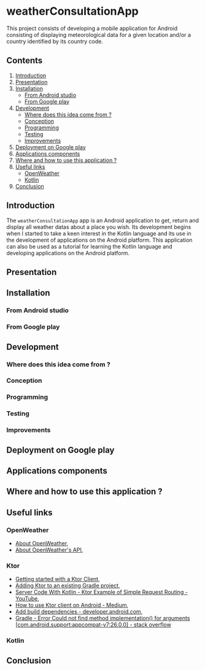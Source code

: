 # weatherConsultationApp

This project consists of developing a mobile application for Android consisting of displaying meteorological data for a given location and/or a country identified by its country code.

## Contents

1. [Introduction](#introduction)
2. [Presentation](#presentation)
3. [Installation](#installation)
    * [From Android studio](#from_android_studio)
    * [From Google play](from_google_play)
4. [Development](#development)
   * [Where does this idea come from ?](#where_does_this_idea_come_from)
   * [Conception](#conception)
   * [Programming](#programming)
   * [Testing](#testing)
   * [Improvements](#improvements)
5. [Deployment on Google play](#deployment_on_google_play)
6. [Applications components](#applications_components)
7. [Where and how to use this application ?](#where_how_use_app)
8. [Useful links](#useful_links)
   * [OpenWeather](#openWeather)
   * [Kotlin](#kotlin)
9. [Conclusion](#conclusion)

<a name="introduction"></a>
## Introduction

The ```weatherConsultationApp``` app is an Android application to get, return and display all weather datas about a place you wish. Its development begins when I started to take a keen interest in the Kotlin language and its use in the development of applications on the Android platform. This application can also be used as a tutorial for learning the Kotlin language and developing applications on the Android platform.

<a name="presentation"></a>
## Presentation

<a name="installation"></a>
## Installation

<a name="from_android_studio"></a>
### From Android studio

<a name="from_google_play"></a>
### From Google play

<a name="development"></a>
## Development

<a name="where_does_this_idea_come_from"></a>
### Where does this idea come from ?

<a name="conception"></a>
### Conception

<a name="programming"></a>
### Programming

<a name="testing"></a>
### Testing

<a name="improvements"></a>
### Improvements

<a name="deployment_on_google_play"></a>
## Deployment on Google play

<a name="applications_components"></a>
## Applications components

<a name="where_how_use_app"></a>
## Where and how to use this application ?

<a name="useful_links"></a>
## Useful links

<a name="openWeather"></a>
### OpenWeather
* [About OpenWeather](https://openweathermap.org),
* [About OpenWeather's API](https://openweathermap.org/api),

<a name="ktor"></a>
### Ktor
* [Getting started with a Ktor Client](https://ktor.io/docs/getting-started-ktor-client.html),
* [Adding Ktor to an existing Gradle project](https://ktor.io/docs/gradle.html),
* [Server Code With Kotlin - Ktor Example of Simple Request Routing - YouTube](https://www.youtube.com/watch?v=zHQ7oBYSHrY),
* [How to use Ktor client on Android - Medium](https://medium.com/google-developer-experts/how-to-use-ktor-client-on-android-dcdeddc066b9),
* [Add build dependencies - developer.android.com](https://developer.android.com/studio/build/dependencies),
* [Gradle - Error Could not find method implementation() for arguments [com.android.support:appcompat-v7:26.0.0] - stack overflow](https://stackoverflow.com/questions/45615474/gradle-error-could-not-find-method-implementation-for-arguments-com-android/50941562)

<a name="kotlin"></a>
### Kotlin

<a name="conclusion"></a>
## Conclusion
